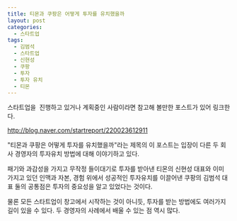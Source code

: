 ```yaml
---
title: 티몬과 쿠팡은 어떻게 투자를 유치했을까
layout: post
categories:
  - 스타트업
tags:
  - 김범석
  - 스타트업
  - 신현성
  - 쿠팡
  - 투자
  - 투자 유치
  - 티몬
---
```

스타트업을  진행하고 있거나 계획중인 사람이라면 참고해 볼만한 포스트가 있어 링크한다.

<a href="http://blog.naver.com/startreport/220023612911" target="_blank">http://blog.naver.com/startreport/220023612911</a>


"티몬과 쿠팡은 어떻게 투자를 유치했을까"라는 제목의 이 포스트는 입장이 다른 두 회사 경영자의 투자유치 방법에 대해 이야기하고 있다.

패기와 과감성을 가지고 무작정 들이대기로 투자를 받아낸 티몬의 신현성 대표와 이미 가지고 있던 인맥과 자본, 경험 위에서 성공적인 투자유치를 이끌어낸 쿠팡의 김범석 대표 둘의 공통점은 투자의 중요성을 알고 있었다는 것이다.

물론 모든 스타트업이 창고에서 시작하는 것이 아니듯, 투자를 받는 방법에도 여러가지 길이 있을 수 있다. 두 경영자의 사례에서 배울 수 있는 점 역시 많다.
